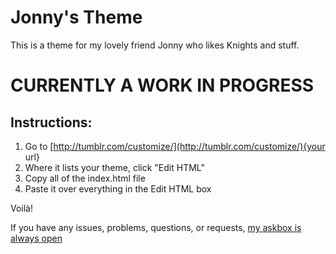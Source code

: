 # Jonny's Theme
This is a theme for my lovely friend Jonny who likes Knights and stuff.

# CURRENTLY A WORK IN PROGRESS

## Instructions:

1. Go to [http://tumblr.com/customize/](http://tumblr.com/customize/){your url}
2. Where it lists your theme, click "Edit HTML"
3. Copy all of the index.html file
4. Paste it over everything in the Edit HTML box

Voilà!

If you have any issues, problems, questions, or requests, 
[my askbox is always open](http://tittenkits.tumblr.com/ask)